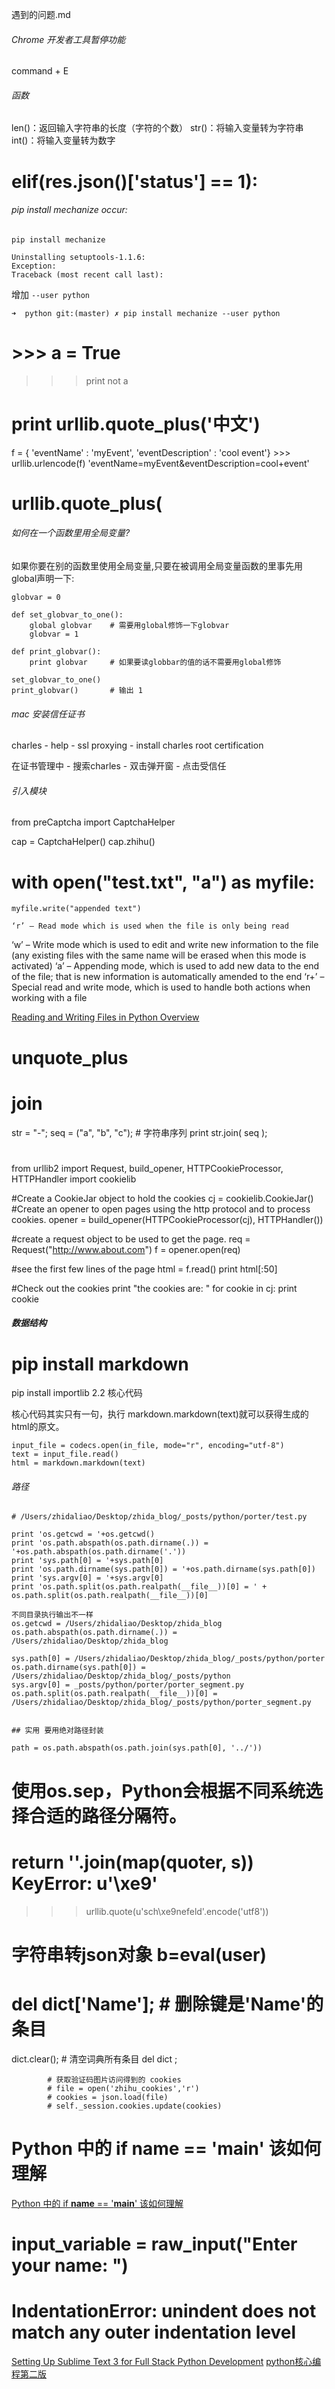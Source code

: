 遇到的问题.md
 

###### Chrome 开发者工具暂停功能

command + E 

###### 函数

len()：返回输入字符串的长度（字符的个数）
str()：将输入变量转为字符串
int()：将输入变量转为数字


# elif(res.json()['status'] == 1):


###### pip install mechanize occur:

```
pip install mechanize

Uninstalling setuptools-1.1.6:
Exception:
Traceback (most recent call last):
```

增加 `--user python`
```
➜  python git:(master) ✗ pip install mechanize --user python
```

# >>> a = True
>>> print not a


# print urllib.quote_plus('中文')
 f = { 'eventName' : 'myEvent', 'eventDescription' : 'cool event'}
    >>> urllib.urlencode(f)
   'eventName=myEvent&eventDescription=cool+event'




# urllib.quote_plus(

###### 如何在一个函数里用全局变量?

如果你要在别的函数里使用全局变量,只要在被调用全局变量函数的里事先用global声明一下:

```
globvar = 0

def set_globvar_to_one():
    global globvar    # 需要用global修饰一下globvar
    globvar = 1

def print_globvar():
    print globvar     # 如果要读globbar的值的话不需要用global修饰

set_globvar_to_one()
print_globvar()       # 输出 1
```


###### mac 安装信任证书

charles - help - ssl proxying - install charles root certification

在证书管理中 - 搜索charles - 双击弹开窗 - 点击受信任



###### 引入模块
from preCaptcha import CaptchaHelper


cap = CaptchaHelper()
cap.zhihu()

#  with open("test.txt", "a") as myfile:
    myfile.write("appended text")

    ‘r’ – Read mode which is used when the file is only being read 
‘w’ – Write mode which is used to edit and write new information to the file (any existing files with the same name will be erased when this mode is activated) 
‘a’ – Appending mode, which is used to add new data to the end of the file; that is new information is automatically amended to the end 
‘r+’ – Special read and write mode, which is used to handle both actions when working with a file 


[Reading and Writing Files in Python Overview](http://www.pythonforbeginners.com/files/reading-and-writing-files-in-python)


# unquote_plus

#  join
str = "-";
seq = ("a", "b", "c"); # 字符串序列
print str.join( seq );



# 
from urllib2 import Request, build_opener, HTTPCookieProcessor, HTTPHandler
import cookielib

#Create a CookieJar object to hold the cookies
cj = cookielib.CookieJar()
#Create an opener to open pages using the http protocol and to process cookies.
opener = build_opener(HTTPCookieProcessor(cj), HTTPHandler())

#create a request object to be used to get the page.
req = Request("http://www.about.com")
f = opener.open(req)

#see the first few lines of the page
html = f.read()
print html[:50]

#Check out the cookies
print "the cookies are: "
for cookie in cj:
    print cookie

##### 数据结构

# pip install markdown
pip install importlib
2.2 核心代码

核心代码其实只有一句，执行 markdown.markdown(text)就可以获得生成的html的原文。

    input_file = codecs.open(in_file, mode="r", encoding="utf-8")
    text = input_file.read()
    html = markdown.markdown(text)


###### 路径

```
# /Users/zhidaliao/Desktop/zhida_blog/_posts/python/porter/test.py

print 'os.getcwd = '+os.getcwd()
print 'os.path.abspath(os.path.dirname(.)) = '+os.path.abspath(os.path.dirname('.'))
print 'sys.path[0] = '+sys.path[0]
print 'os.path.dirname(sys.path[0]) = '+os.path.dirname(sys.path[0])
print 'sys.argv[0] = '+sys.argv[0]
print 'os.path.split(os.path.realpath(__file__))[0] = ' + os.path.split(os.path.realpath(__file__))[0]
```

```
不同目录执行输出不一样
os.getcwd = /Users/zhidaliao/Desktop/zhida_blog
os.path.abspath(os.path.dirname(.)) = /Users/zhidaliao/Desktop/zhida_blog

sys.path[0] = /Users/zhidaliao/Desktop/zhida_blog/_posts/python/porter
os.path.dirname(sys.path[0]) = /Users/zhidaliao/Desktop/zhida_blog/_posts/python
sys.argv[0] = _posts/python/porter/porter_segment.py
os.path.split(os.path.realpath(__file__))[0] = /Users/zhidaliao/Desktop/zhida_blog/_posts/python/porter_segment.py


## 实用 要用绝对路径封装

path = os.path.abspath(os.path.join(sys.path[0], '../'))
```

# 使用os.sep，Python会根据不同系统选择合适的路径分隔符。

#   return ''.join(map(quoter, s)) KeyError: u'\xe9'

>>> urllib.quote(u'sch\xe9nefeld'.encode('utf8'))

# 字符串转json对象  b=eval(user)

# del dict['Name']; # 删除键是'Name'的条目
dict.clear();     # 清空词典所有条目
del dict ;


```
		# 获取验证码图片访问得到的 cookies
		# file = open('zhihu_cookies','r')
		# cookies = json.load(file)
		# self._session.cookies.update(cookies)
```


# Python 中的 if __name__ == '__main__' 该如何理解

[Python 中的 if __name__ == '__main__' 该如何理解](http://blog.konghy.cn/2017/04/24/python-entry-program/)

# input_variable = raw_input("Enter your name: ")


# IndentationError: unindent does not match any outer indentation level


[Setting Up Sublime Text 3 for Full Stack Python Development](https://realpython.com/blog/python/setting-up-sublime-text-3-for-full-stack-python-development/)
[python核心编程第二版](https://wizardforcel.gitbooks.io/core-python-2e/content/11.html)